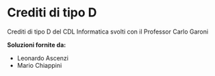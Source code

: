 # Crediti di tipo D
Crediti di tipo D del CDL Informatica svolti con il Professor Carlo Garoni

**Soluzioni fornite da:**
- Leonardo Ascenzi
- Mario Chiappini
